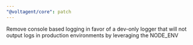 ```yaml
---
"@voltagent/core": patch
---
```


Remove console based logging in favor of a dev-only logger that will not output logs in production environments by leveraging the NODE_ENV
